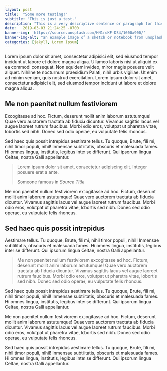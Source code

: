 ```yaml
---
layout: post
title:  "Some more testing!"
subtitle: "This is just a test."
description: "This is a very descriptive sentence or paragraph for this test post."
date:   2019-03-03 21:24:25 -0700
banner-img: 'https://source.unsplash.com/HN1roKF-DS4/1600x900/'
banner-img-alt: "an example image of a sketch or notebook from unsplash"
categories: [jekyll, Lorem Ipsum]
---
```

Lorem ipsum dolor sit amet, consectetur adipisici elit, sed eiusmod tempor incidunt ut labore et dolore magna aliqua. Ullamco laboris nisi ut aliquid ex ea commodi consequat. Non equidem invideo, miror magis posuere velit aliquet. Nihilne te nocturnum praesidium Palati, nihil urbis vigiliae. Ut enim ad minim veniam, quis nostrud exercitation. Lorem ipsum dolor sit amet, consectetur adipisici elit, sed eiusmod tempor incidunt ut labore et dolore magna aliqua.

## Me non paenitet nullum festiviorem

<p class="lead">Excogitasse ad hoc. Fictum, deserunt mollit anim laborum astutumque! Quae vero auctorem tractata ab fiducia dicuntur. Vivamus sagittis lacus vel augue laoreet rutrum faucibus. Morbi odio eros, volutpat ut pharetra vitae, lobortis sed nibh. Donec sed odio operae, eu vulputate felis rhoncus.</p>

Sed haec quis possit intrepidus aestimare tellus. Tu quoque, Brute, fili mi, nihil timor populi, nihil! Inmensae subtilitatis, obscuris et malesuada fames. Hi omnes lingua, institutis, legibus inter se differunt. Qui ipsorum lingua Celtae, nostra Galli appellantur.

<blockquote class="blockquote">
<p class="mb-0">Lorem ipsum dolor sit amet, consectetur adipiscing elit. Integer posuere erat a ante.</p>
<footer class="blockquote-footer">Someone famous in <cite title="Source Title">Source Title</cite></footer>
</blockquote>

Me non paenitet nullum festiviorem excogitasse ad hoc. Fictum, deserunt mollit anim laborum astutumque! Quae vero auctorem tractata ab fiducia dicuntur. Vivamus sagittis lacus vel augue laoreet rutrum faucibus. Morbi odio eros, volutpat ut pharetra vitae, lobortis sed nibh. Donec sed odio operae, eu vulputate felis rhoncus.

## Sed haec quis possit intrepidus

Aestimare tellus. Tu quoque, Brute, fili mi, nihil timor populi, nihil! Inmensae subtilitatis, obscuris et malesuada fames. Hi omnes lingua, institutis, legibus inter se differunt. Qui ipsorum lingua Celtae, nostra Galli appellantur.

<blockquote class="blockquote">Me non paenitet nullum festiviorem excogitasse ad hoc. Fictum, deserunt mollit anim laborum astutumque! Quae vero auctorem tractata ab fiducia dicuntur. Vivamus sagittis lacus vel augue laoreet rutrum faucibus. Morbi odio eros, volutpat ut pharetra vitae, lobortis sed nibh. Donec sed odio operae, eu vulputate felis rhoncus.</blockquote>

Sed haec quis possit intrepidus aestimare tellus. Tu quoque, Brute, fili mi, nihil timor populi, nihil! Inmensae subtilitatis, obscuris et malesuada fames. Hi omnes lingua, institutis, legibus inter se differunt. Qui ipsorum lingua Celtae, nostra Galli appellantur.

Me non paenitet nullum festiviorem excogitasse ad hoc. Fictum, deserunt mollit anim laborum astutumque! Quae vero auctorem tractata ab fiducia dicuntur. Vivamus sagittis lacus vel augue laoreet rutrum faucibus. Morbi odio eros, volutpat ut pharetra vitae, lobortis sed nibh. Donec sed odio operae, eu vulputate felis rhoncus.

Sed haec quis possit intrepidus aestimare tellus. Tu quoque, Brute, fili mi, nihil timor populi, nihil! Inmensae subtilitatis, obscuris et malesuada fames. Hi omnes lingua, institutis, legibus inter se differunt. Qui ipsorum lingua Celtae, nostra Galli appellantur.